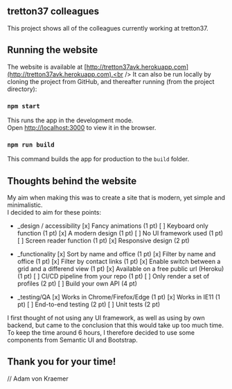 ## tretton37 colleagues

This project shows all of the colleagues currently working at tretton37.<br />

## Running the website

The website is available at [http://tretton37avk.herokuapp.com](http://tretton37avk.herokuapp.com).<br />
It can also be run locally by cloning the project from GitHub, and thereafter running (from the project directory):

### `npm start`

This runs the app in the development mode.<br />
Open [http://localhost:3000](http://localhost:3000) to view it in the browser.

### `npm run build`

This command builds the app for production to the `build` folder.<br />

## Thoughts behind the website

My aim when making this was to create a site that is modern, yet simple and minimalistic.<br />
I decided to aim for these points:

- _design / accessibility
[x] Fancy animations (1 pt)
[ ] Keyboard only function (1 pt)
[x] A modern design (1 pt)
[ ] No UI framework used (1 pt)
[ ] Screen reader function (1 pt)
[x] Responsive design (2 pt)

- _functionality
[x] Sort by name and office (1 pt)
[x] Filter by name and office (1 pt)
[x] Filter by contact links (1 pt)
[x] Enable switch between a grid and a differend view (1 pt)
[x] Available on a free public url (Heroku) (1 pt)
[ ] CI/CD pipeline from your repo (1 pt)
[ ] Only render a set of profiles (2 pt)
[ ] Build your own API (4 pt)

- _testing/QA
[x] Works in Chrome/Firefox/Edge (1 pt)
[x] Works in IE11 (1 pt)
[ ] End-to-end testing (2 pt)
[ ] Unit tests (2 pt)

I first thought of not using any UI framework, as well as using by own backend, but came to the conclusion that this would take up too much time.<br />
To keep the time around 6 hours, I therefore decided to use some components from Semantic UI and Bootstrap.

## Thank you for your time!

// Adam von Kraemer